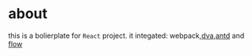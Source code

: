 # about

this is a bolierplate for `React` project.
it integated: webpack,[dva](https://github.com/dvajs/dva),[antd](https://github.com/ant-design/ant-design) and [flow](https://github.com/facebook/flow)
